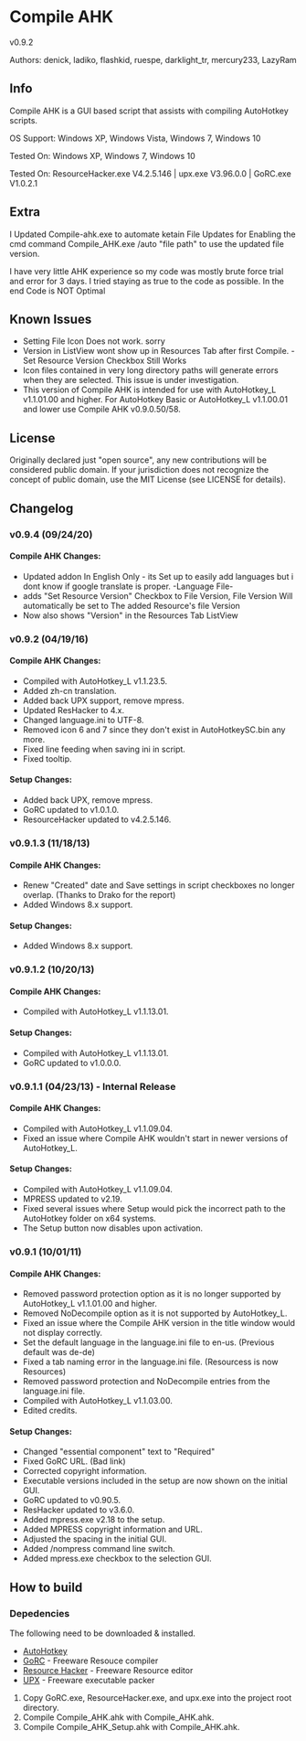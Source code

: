 Compile AHK
===========

v0.9.2

Authors: denick, ladiko, flashkid, ruespe, darklight_tr, mercury233, LazyRam


Info
----

Compile AHK is a GUI based script that assists with compiling AutoHotkey scripts.

OS Support: Windows XP, Windows Vista, Windows 7,  Windows 10

Tested On: Windows XP, Windows 7, Windows 10

Tested On: ResourceHacker.exe V4.2.5.146 | upx.exe V3.96.0.0 | GoRC.exe V1.0.2.1

Extra
-----
I Updated Compile-ahk.exe to automate ketain File Updates for Enabling the cmd command Compile_AHK.exe /auto "file path" to use the updated file version.

I have very little AHK experience so my code was mostly brute force trial and error for 3 days. I tried staying as true to the code as possible. In the end Code is NOT Optimal

Known Issues
------------

- Setting File Icon Does not work. sorry
- Version in ListView wont show up in Resources Tab after first Compile. -Set Resource Version Checkbox Still Works
- Icon files contained in very long directory paths will generate errors when they are selected.  This issue is under investigation.
- This version of Compile AHK is intended for use with AutoHotkey_L v1.1.01.00 and higher.  For AutoHotkey Basic or AutoHotkey_L v1.1.00.01 and lower use Compile AHK v0.9.0.50/58.

License
-------

Originally declared just "open source", any new contributions will be considered public domain. If your jurisdiction does not recognize the concept of public domain, use the MIT License (see LICENSE for details).

Changelog
----------

### v0.9.4 (09/24/20)

####  Compile AHK Changes:
- Updated addon In English Only - its Set up to easily add languages but i dont know if google translate is proper. -Language File-
- adds "Set Resource Version" Checkbox to File Version, File Version Will automatically be set to The added Resource's file Version
- Now also shows "Version" in the Resources Tab ListView


### v0.9.2 (04/19/16)

####  Compile AHK Changes:

- Compiled with AutoHotkey_L v1.1.23.5.
- Added zh-cn translation.
- Added back UPX support, remove mpress.
- Updated ResHacker to 4.x.
- Changed language.ini to UTF-8.
- Removed icon 6 and 7 since they don't exist in AutoHotkeySC.bin any more.
- Fixed line feeding when saving ini in script.
- Fixed tooltip.

#### Setup Changes:

- Added back UPX, remove mpress.
- GoRC updated to v1.0.1.0.
- ResourceHacker updated to v4.2.5.146.


### v0.9.1.3 (11/18/13)

####  Compile AHK Changes:

- Renew "Created" date and Save settings in script checkboxes no longer overlap.  (Thanks to Drako for the report)
- Added Windows 8.x support.

#### Setup Changes:

- Added Windows 8.x support.


### v0.9.1.2 (10/20/13)

#### Compile AHK Changes:

- Compiled with AutoHotkey_L v1.1.13.01.

#### Setup Changes:

- Compiled with AutoHotkey_L v1.1.13.01.
- GoRC updated to v1.0.0.0.


### v0.9.1.1 (04/23/13) - Internal Release

#### Compile AHK Changes:

- Compiled with AutoHotkey_L v1.1.09.04.
- Fixed an issue where Compile AHK wouldn't start in newer versions of AutoHotkey_L.

#### Setup Changes:

- Compiled with AutoHotkey_L v1.1.09.04.
- MPRESS updated to v2.19.
- Fixed several issues where Setup would pick the incorrect path to the AutoHotkey folder on x64 systems.
- The Setup button now disables upon activation.


### v0.9.1 (10/01/11)

#### Compile AHK Changes:

- Removed password protection option as it is no longer supported by AutoHotkey_L v1.1.01.00 and higher.
- Removed NoDecompile option as it is not supported by AutoHotkey_L.
- Fixed an issue where the Compile AHK version in the title window would not display correctly.
- Set the default language in the language.ini file to en-us. (Previous default was de-de)
- Fixed a tab naming error in the language.ini file. (Resourcess is now Resources)
- Removed password protection and NoDecompile entries from the language.ini file.
- Compiled with AutoHotkey_L v1.1.03.00.
- Edited credits.

#### Setup Changes:

- Changed "essential component" text to "Required"
- Fixed GoRC URL. (Bad link)
- Corrected copyright information.
- Executable versions included in the setup are now shown on the initial GUI.
- GoRC updated to v0.90.5.
- ResHacker updated to v3.6.0.
- Added mpress.exe v2.18 to the setup.
- Added MPRESS copyright information and URL.
- Adjusted the spacing in the initial GUI.
- Added /nompress command line switch.
- Added mpress.exe checkbox to the selection GUI.

How to build
------------

### Depedencies

The following need to be downloaded & installed.

- [AutoHotkey](https://autohotkey.com/download/)
- [GoRC](http://www.godevtool.com/) - Freeware Resouce compiler
- [Resource Hacker](http://www.angusj.com/resourcehacker/) - Freeware Resource editor
- [UPX](http://upx.sourceforge.net/) - Freeware executable packer


1. Copy GoRC.exe, ResourceHacker.exe, and upx.exe into the project root directory.
2. Compile Compile_AHK.ahk with Compile_AHK.ahk.
3. Compile Compile_AHK_Setup.ahk with Compile_AHK.ahk.
